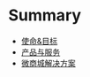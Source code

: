 # Summary

* [使命&目标](README.md)
* [产品与服务](chapter1.md)
* [微商城解决方案](wei-shang-cheng-jie-jue-fang-an.md)

